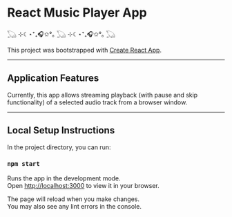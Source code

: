 # **React Music Player App**

𓆏 ⊹☾⋆⁺₊🎧✩°｡ 𓆏 ⊹☾⋆⁺₊🎧✩°｡ 𓆏

This project was bootstrapped with [Create React App](https://github.com/facebook/create-react-app).

---

## **Application Features**

Currently, this app allows streaming playback (with pause and skip functionality) of a selected audio track from a browser window.

---

## **Local Setup Instructions**

In the project directory, you can run:

### `npm start`

Runs the app in the development mode.\
Open [http://localhost:3000](http://localhost:3000) to view it in your browser.

The page will reload when you make changes.\
You may also see any lint errors in the console.